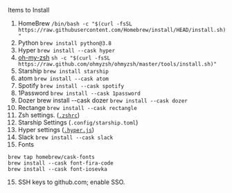 Items to Install
1. HomeBrew
`/bin/bash -c "$(curl -fsSL https://raw.githubusercontent.com/Homebrew/install/HEAD/install.sh)"`
2. Python
`brew install python@3.8`
3. Hyper
`brew install --cask hyper`
4. [oh-my-zsh](https://ohmyz.sh/#install)
`sh -c "$(curl -fsSL https://raw.github.com/ohmyzsh/ohmyzsh/master/tools/install.sh)"`
5. Starship
`brew install starship`
6. atom
`brew install --cask atom`
7. Spotify
`brew install --cask spotify`
8. 1Password
`brew install --cask 1password`
9. Dozer brew install --cask dozer
`brew install --cask dozer`
10. Rectange
`brew install --cask rectangle`
11. Zsh settings. ([`.zshrc`](https://raw.githubusercontent.com/karthikskumar/setup/master/.zshrc))
12. Starship Settings (`.config/starship.toml`)
13. Hyper settings ([`.hyper.js`](https://raw.githubusercontent.com/karthikskumar/setup/master/.hyper.js))
14. Slack
`brew install --cask slack`
15. Fonts
```
brew tap homebrew/cask-fonts  
brew install --cask font-fira-code
brew install --cask font-iosevka
```
15. SSH keys to github.com; enable SSO.
